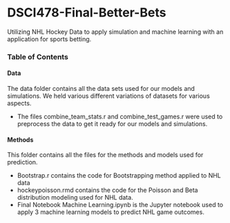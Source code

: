 # DSCI478-Final-Better-Bets

Utilizing NHL Hockey Data to apply simulation and machine learning with an application for sports betting.



### Table of Contents
#### Data
   The data folder contains all the data sets used for our models and simulations. We held various different variations of datasets for various aspects.
   - The files combine_team_stats.r and combine_test_games.r were used to preprocess the data to get it ready for our models and simulations.
   
#### Methods
   This folder contains all the files for the methods and models used for prediction.
   - Bootstrap.r contains the code for Bootstrapping method applied to NHL data
   - hockeypoisson.rmd contains the code for the Poisson and Beta distribution modeling used for NHL data.
   - Final Notebook Machine Learning.ipynb is the Jupyter notebook used to apply 3 machine learning models to predict NHL game outcomes.
   

